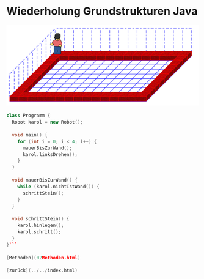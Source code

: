 <link rel="stylesheet" href="https://hi2272.github.io/StyleMD.css">

# Wiederholung Grundstrukturen Java
![](2024-10-22_13-16.png)

```C++
class Programm {
  Robot karol = new Robot();

  void main() {
    for (int i = 0; i < 4; i++) {
      mauerBisZurWand();
      karol.linksDrehen();
    }
  }

  void mauerBisZurWand() {
    while (karol.nichtIstWand()) {
      schrittStein();
    }
  }

  void schrittStein() {
    karol.hinlegen();
    karol.schritt();
  }
}```

[Methoden](02Methoden.html)  

[zurück](../../index.html)  



